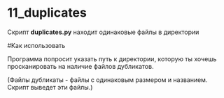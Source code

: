 # 11_duplicates

Скрипт **duplicates.py** находит одинаковые файлы в директории

#Как использовать

Программа попросит указать путь к директории, которую ты хочешь просканировать на наличие файлов дубликатов.

(Файлы дубликаты - файлы с одинаковым размером и названием. Скрипт выведет эти файлы.)
